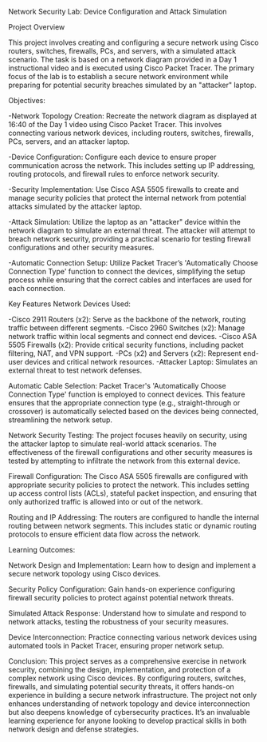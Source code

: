 Network Security Lab: Device Configuration and Attack Simulation


Project Overview

This project involves creating and configuring a secure network using Cisco routers, switches, firewalls, PCs, and servers, with a simulated attack scenario. The task is based on a network diagram provided in a Day 1 instructional video and is executed using Cisco Packet Tracer. The primary focus of the lab is to establish a secure network environment while preparing for potential security breaches simulated by an "attacker" laptop.

Objectives:

-Network Topology Creation: Recreate the network diagram as displayed at 16:40 of the Day 1 video using Cisco Packet Tracer. This involves connecting various network devices, including routers, switches, firewalls, PCs, servers, and an attacker laptop.

-Device Configuration: Configure each device to ensure proper communication across the network. This includes setting up IP addressing, routing protocols, and firewall rules to enforce network security.

-Security Implementation: Use Cisco ASA 5505 firewalls to create and manage security policies that protect the internal network from potential attacks simulated by the attacker laptop.

-Attack Simulation: Utilize the laptop as an "attacker" device within the network diagram to simulate an external threat. The attacker will attempt to breach network security, providing a practical scenario for testing firewall configurations and other security measures.

-Automatic Connection Setup: Utilize Packet Tracer’s 'Automatically Choose Connection Type' function to connect the devices, simplifying the setup process while ensuring that the correct cables and interfaces are used for each connection.

Key Features
Network Devices Used:

-Cisco 2911 Routers (x2): Serve as the backbone of the network, routing traffic between different segments.
-Cisco 2960 Switches (x2): Manage network traffic within local segments and connect end devices.
-Cisco ASA 5505 Firewalls (x2): Provide critical security functions, including packet filtering, NAT, and VPN support.
-PCs (x2) and Servers (x2): Represent end-user devices and critical network resources.
-Attacker Laptop: Simulates an external threat to test network defenses.

Automatic Cable Selection: Packet Tracer's 'Automatically Choose Connection Type' function is employed to connect devices. This feature ensures that the appropriate connection type (e.g., straight-through or crossover) is automatically selected based on the devices being connected, streamlining the network setup.

Network Security Testing: The project focuses heavily on security, using the attacker laptop to simulate real-world attack scenarios. The effectiveness of the firewall configurations and other security measures is tested by attempting to infiltrate the network from this external device.

Firewall Configuration: The Cisco ASA 5505 firewalls are configured with appropriate security policies to protect the network. This includes setting up access control lists (ACLs), stateful packet inspection, and ensuring that only authorized traffic is allowed into or out of the network.

Routing and IP Addressing: The routers are configured to handle the internal routing between network segments. This includes static or dynamic routing protocols to ensure efficient data flow across the network.

Learning Outcomes:

Network Design and Implementation: Learn how to design and implement a secure network topology using Cisco devices.

Security Policy Configuration: Gain hands-on experience configuring firewall security policies to protect against potential network threats.

Simulated Attack Response: Understand how to simulate and respond to network attacks, testing the robustness of your security measures.

Device Interconnection: Practice connecting various network devices using automated tools in Packet Tracer, ensuring proper network setup.

Conclusion:
This project serves as a comprehensive exercise in network security, combining the design, implementation, and protection of a complex network using Cisco devices. By configuring routers, switches, firewalls, and simulating potential security threats, it offers hands-on experience in building a secure network infrastructure. The project not only enhances understanding of network topology and device interconnection but also deepens knowledge of cybersecurity practices. It’s an invaluable learning experience for anyone looking to develop practical skills in both network design and defense strategies.
